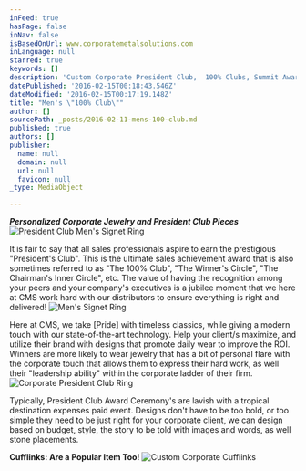 ```yaml
---
inFeed: true
hasPage: false
inNav: false
isBasedOnUrl: www.corporatemetalsolutions.com
inLanguage: null
starred: true
keywords: []
description: 'Custom Corporate President Club,  100% Clubs, Summit Awards'
datePublished: '2016-02-15T00:18:43.546Z'
dateModified: '2016-02-15T00:17:19.148Z'
title: "Men's \"100% Club\""
author: []
sourcePath: _posts/2016-02-11-mens-100-club.md
published: true
authors: []
publisher:
  name: null
  domain: null
  url: null
  favicon: null
_type: MediaObject

---
```

**_Personalized Corporate Jewelry and President Club Pieces_**
![President Club Men's Signet Ring](https://the-grid-user-content.s3-us-west-2.amazonaws.com/6ff0b69a-4490-4f81-8cdd-004828da4a3a.jpg)

It is fair to say that all sales professionals aspire to earn the prestigious "President's Club".  This is the ultimate sales achievement award that is also sometimes referred to as "The 100% Club", "The Winner's Circle", "The Chairman's Inner Circle", etc.  The value of having the recognition among your peers and your company's executives is a jubilee moment that we here at CMS work hard with our distributors to ensure everything is right and delivered!  ![Men's Signet Ring](https://s3-us-west-2.amazonaws.com/the-grid-img/p/5b0cf87f148753df9ec65fbd20b341ac42174747.jpg)

Here at CMS, we take \[Pride\] with timeless classics, while giving a modern touch with our state-of-the-art technology.  Help your client/s maximize, and utilize their brand with designs that promote daily wear to improve the ROI.  Winners are more likely to wear jewelry that has a bit of personal flare with the corporate touch that allows them to express their hard work, as well their "leadership ability" within the corporate ladder of their firm.
![Corporate President Club Ring](https://the-grid-user-content.s3-us-west-2.amazonaws.com/20bb3bb2-9afa-4e8c-a60c-dc19f52fff87.jpg)

Typically, President Club Award Ceremony's are lavish with a tropical destination expenses paid event.  Designs don't have to be too bold, or too simple they need to be just right for your corporate client, we can design based on budget, style, the story to be told with images and words, as well stone placements.

**Cufflinks: Are a Popular Item Too!**
![Custom Corporate Cufflinks](https://the-grid-user-content.s3-us-west-2.amazonaws.com/ad5ed2bc-b25e-4a15-96ce-af3a8e512c2f.jpg)
